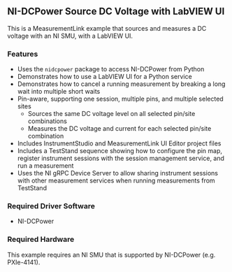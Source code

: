 ## NI-DCPower Source DC Voltage with LabVIEW UI

This is a MeasurementLink example that sources and measures a DC voltage with an NI SMU, with a LabVIEW UI.

### Features

- Uses the `nidcpower` package to access NI-DCPower from Python
- Demonstrates how to use a LabVIEW UI for a Python service
- Demonstrates how to cancel a running measurement by breaking a long wait into
  multiple short waits
- Pin-aware, supporting one session, multiple pins, and multiple selected sites
  - Sources the same DC voltage level on all selected pin/site combinations
  - Measures the DC voltage and current for each selected pin/site combination
- Includes InstrumentStudio and MeasurementLink UI Editor project files
- Includes a TestStand sequence showing how to configure the pin map, register
  instrument sessions with the session management service, and run a measurement
- Uses the NI gRPC Device Server to allow sharing instrument sessions with other
  measurement services when running measurements from TestStand

### Required Driver Software

- NI-DCPower

### Required Hardware

This example requires an NI SMU that is supported by NI-DCPower (e.g. PXIe-4141).